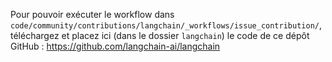 Pour pouvoir exécuter le workflow dans `code/community/contributions/langchain/_workflows/issue_contribution/`, téléchargez et placez ici (dans le dossier `langchain`) le code de ce dépôt GitHub : https://github.com/langchain-ai/langchain
